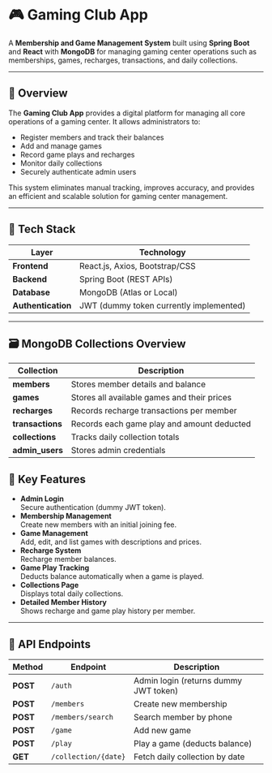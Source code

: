 # 🎮 Gaming Club App

A **Membership and Game Management System** built using **Spring Boot** and **React** with **MongoDB** for managing gaming center operations such as memberships, games, recharges, transactions, and daily collections.

---

## 🚀 Overview

The **Gaming Club App** provides a digital platform for managing all core operations of a gaming center. It allows administrators to:
- Register members and track their balances
- Add and manage games
- Record game plays and recharges
- Monitor daily collections
- Securely authenticate admin users

This system eliminates manual tracking, improves accuracy, and provides an efficient and scalable solution for gaming center management.

---

## 🧱 Tech Stack

| Layer | Technology |
|-------|-------------|
| **Frontend** | React.js, Axios, Bootstrap/CSS |
| **Backend** | Spring Boot (REST APIs) |
| **Database** | MongoDB (Atlas or Local) |
| **Authentication** | JWT (dummy token currently implemented) |

---

## 🗃️ MongoDB Collections Overview

| Collection | Description |
|-------------|-------------|
| **members** | Stores member details and balance |
| **games** | Stores all available games and their prices |
| **recharges** | Records recharge transactions per member |
| **transactions** | Records each game play and amount deducted |
| **collections** | Tracks daily collection totals |
| **admin_users** | Stores admin credentials |

## 🧩 Key Features

- **Admin Login**  
  Secure authentication (dummy JWT token).
- **Membership Management**  
  Create new members with an initial joining fee.
- **Game Management**  
  Add, edit, and list games with descriptions and prices.
- **Recharge System**  
  Recharge member balances.
- **Game Play Tracking**  
  Deducts balance automatically when a game is played.
- **Collections Page**  
  Displays total daily collections.
- **Detailed Member History**  
  Shows recharge and game play history per member.

---

## 🔌 API Endpoints

| Method | Endpoint | Description |
|--------|-----------|-------------|
| **POST** | `/auth` | Admin login (returns dummy JWT token) |
| **POST** | `/members` | Create new membership |
| **POST** | `/members/search` | Search member by phone |
| **POST** | `/game` | Add new game |
| **POST** | `/play` | Play a game (deducts balance) |
| **GET** | `/collection/{date}` | Fetch daily collection by date |
